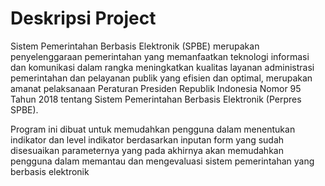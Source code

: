 # Deskripsi Project

Sistem Pemerintahan Berbasis Elektronik (SPBE) merupakan penyelenggaraan pemerintahan yang memanfaatkan teknologi informasi dan komunikasi dalam rangka meningkatkan kualitas layanan administrasi pemerintahan dan pelayanan publik yang efisien dan optimal, merupakan amanat pelaksanaan Peraturan Presiden Republik Indonesia Nomor 95 Tahun 2018 tentang Sistem Pemerintahan Berbasis Elektronik (Perpres SPBE).

Program ini dibuat untuk memudahkan pengguna dalam menentukan indikator dan level indikator berdasarkan inputan form yang sudah disesuaikan parameternya yang pada akhirnya akan memudahkan pengguna dalam memantau dan mengevaluasi sistem pemerintahan yang berbasis elektronik
